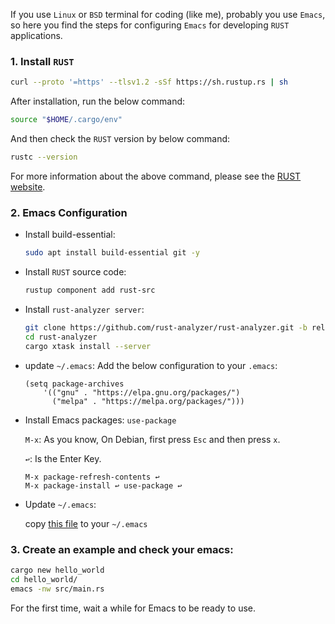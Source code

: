 If you use `Linux` or `BSD` terminal for coding (like me), probably you use `Emacs`, so here you find the steps for configuring `Emacs` for developing `RUST` applications.

### 1. Install `RUST`
```sh
curl --proto '=https' --tlsv1.2 -sSf https://sh.rustup.rs | sh
```
After installation, run the below command:
```sh
source "$HOME/.cargo/env"
```
And then check the `RUST` version by below command:
```sh
rustc --version
```  
For more information about the above command, please see the [RUST website](https://www.rust-lang.org/tools/install).

### 2. Emacs Configuration
- Install build-essential:
  ```sh
  sudo apt install build-essential git -y
  ```
- Install `RUST` source code:
  ```sh
  rustup component add rust-src
  ```
- Install `rust-analyzer server`:
  ```sh
  git clone https://github.com/rust-analyzer/rust-analyzer.git -b release
  cd rust-analyzer
  cargo xtask install --server
  ```
- update `~/.emacs`:
  Add the below configuration to your `.emacs`:
  ```emacs
  (setq package-archives
      '(("gnu" . "https://elpa.gnu.org/packages/")
        ("melpa" . "https://melpa.org/packages/")))
  ```
- Install Emacs packages: `use-package`

  `M-x`: As you know, On Debian, first press `Esc` and then press `x`.
  
  `↩`: Is the Enter Key.
  ```emacs
  M-x package-refresh-contents ↩
  M-x package-install ↩ use-package ↩
  ```
- Update `~/.emacs`:
  
  copy [this file](https://github.com/mohsenmoqadam/rust_on_emacs/blob/main/.emacs) to your `~/.emacs`

### 3. Create an example and check your emacs:
```sh
cargo new hello_world
cd hello_world/
emacs -nw src/main.rs
```
For the first time, wait a while for Emacs to be ready to use.

